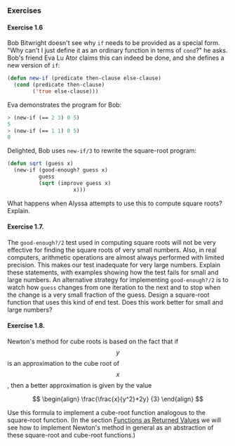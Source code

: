 ### Exercises

#### Exercise 1.6

Bob Bitwright doesn't see why ``if`` needs to be provided as a special form. "Why can't I just define it as an ordinary function in terms of ``cond``?" he asks. Bob's friend Eva Lu Ator claims this can indeed be done, and she defines a new version of ``if``:

```lisp
(defun new-if (predicate then-clause else-clause)
  (cond (predicate then-clause)
        ('true else-clause)))
```

Eva demonstrates the program for Bob:

```lisp
> (new-if (== 2 3) 0 5)
5
> (new-if (== 1 1) 0 5)
0
```

Delighted, Bob uses ``new-if/3`` to rewrite the square-root program:

```lisp
(defun sqrt (guess x)
  (new-if (good-enough? guess x)
          guess
          (sqrt (improve guess x)
                     x)))
```

What happens when Alyssa attempts to use this to compute square roots? Explain.

#### Exercise 1.7.

The ``good-enough?/2`` test used in computing square roots will not be very
effective for finding the square roots of very small numbers. Also, in real
computers, arithmetic operations are almost always performed with limited
precision. This makes our test inadequate for very large numbers. Explain these
statements, with examples showing how the test fails for small and large
numbers. An alternative strategy for implementing ``good-enough?/2`` is to
watch how ``guess`` changes from one iteration to the next and to stop when the
change is a very small fraction of the guess. Design a square-root function
that uses this kind of end test. Does this work better for small and large
numbers?

#### Exercise 1.8.

Newton's method for cube roots is based on the fact that if $$y$$ is an
approximation to the cube root of $$x$$, then a better approximation is given
by the value

$$
\begin{align}
\frac{\frac{x}{y^2}+2y}
{3}
\end{align}
$$

Use this formula to implement a cube-root function analogous to the square-root
function. (In the section [Functions as Returned Values]() we will see how to
implement Newton's method in general as an abstraction of these square-root and
cube-root functions.)



